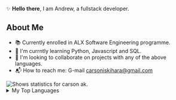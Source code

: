 :sparkles: **Hello there**, I am Andrew, a fullstack developer.

## About Me

- :books: Currently enrolled in ALX Software Engineering programme.
- 🌱 I'm currntly learning Python, Javascript and SQL.
- :handshake: I'm looking to collaborate on projects with any of the above languages.
- :mailbox_with_mail: How to reach me: G-mail <carsoniskihara@gmail.com>

<!-- Add more details -->

<picture>
  <source media="(prefers-color-scheme: dark)" srcset="https://github-readme-stats-xi-one-93.vercel.app/api?username=carsonak&theme=github_dark_dimmed&show_icons=true">
  <source media="(prefers-color-scheme: light)" srcset="https://github-readme-stats-xi-one-93.vercel.app/api?username=carsonak&theme=catppuccin_latte&show_icons=true">
  <img alt="Shows statistics for carson ak." src="https://github-readme-stats-xi-one-93.vercel.app/api?username=carsonak&theme=github_dark_dimmed&show_icons=true">
</picture>

<details>
<summary>My Top Languages</summary>

<picture>
  <source media="(prefers-color-scheme: dark)" srcset="https://github-readme-stats.vercel.app/api/top-langs/?username=carsonaktheme=github_dark_dimmed&show_icons=true&layout=donut&size_weight=0.5&count_weight=0.5">
  <source media="(prefers-color-scheme: light)" srcset="https://github-readme-stats.vercel.app/api/top-langs/?username=carsonak&theme=catppuccin_latte&show_icons=true&layout=donut&size_weight=0.5&count_weight=0.5">
  <img alt="Shows statistics for carson ak." src="https://github-readme-stats.vercel.app/api/top-langs/?username=carsonaktheme=github_dark_dimmed&show_icons=true&layout=donut&size_weight=0.5&count_weight=0.5">
</picture>

</details>
